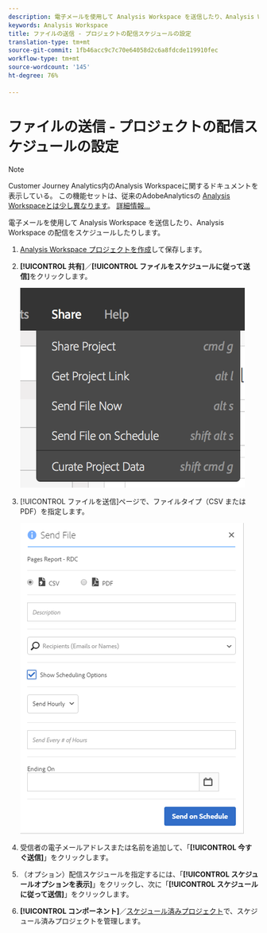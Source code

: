 ```yaml
---
description: 電子メールを使用して Analysis Workspace を送信したり、Analysis Workspace の配信をスケジュールしたりします。
keywords: Analysis Workspace
title: ファイルの送信 - プロジェクトの配信スケジュールの設定
translation-type: tm+mt
source-git-commit: 1fb46acc9c7c70e64058d2c6a8fdcde119910fec
workflow-type: tm+mt
source-wordcount: '145'
ht-degree: 76%

---
```



# ファイルの送信 - プロジェクトの配信スケジュールの設定

>[!NOTE]
>
>Customer Journey Analytics内のAnalysis Workspaceに関するドキュメントを表示している。 この機能セットは、従来のAdobeAnalyticsの [Analysis Workspaceとは少し異なります](https://docs.adobe.com/content/help/ja-JP/analytics/analyze/analysis-workspace/home.html)。 [詳細情報...](/help/getting-started/cja-aa.md)

電子メールを使用して Analysis Workspace を送信したり、Analysis Workspace の配信をスケジュールしたりします。

1. [ Analysis Workspace プロジェクトを作成](https://docs.adobe.com/content/help/en/analytics/analyze/analysis-workspace/build-workspace-project/t-freeform-project.html)して保存します。
1. **[!UICONTROL 共有]**／**[!UICONTROL ファイルをスケジュールに従って送信]**&#x200B;をクリックします。

   ![手順の結果](assets/send-file.png)

1. [!UICONTROL ファイルを送信]ページで、ファイルタイプ（CSV または PDF）を指定します。

   ![手順の結果](assets/send-file-pop-up.png)

1. 受信者の電子メールアドレスまたは名前を追加して、「**[!UICONTROL 今すぐ送信]**」をクリックします。
1. （オプション）配信スケジュールを指定するには、「**[!UICONTROL スケジュールオプションを表示]**」をクリックし、次に「**[!UICONTROL スケジュールに従って送信]**」をクリックします。
1. **[!UICONTROL コンポーネント]**／[スケジュール済みプロジェクト](/help/analysis-workspace/curate-share/schedule-projects.md)で、スケジュール済みプロジェクトを管理します。
